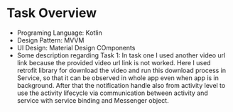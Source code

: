 #  Task Overview 
- Programing Language: Kotlin
- Design Pattern: MVVM
- UI Design: Material Design COmponents
- Some description regarding Task 1: 
  In task one I used another video url link because the provided video url link is not worked. Here I used retrofit library for download the video and run this download process in Service, so that it can be observed in whole app even when app is in
  background. After that the notification handle also from activity level to use the activity lifecycle via communication between activity and service with service binding and Messenger object. 
